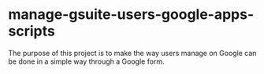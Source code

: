 # manage-gsuite-users-google-apps-scripts
The purpose of this project is to make the way users manage on Google can be done in a simple way through a Google form.
